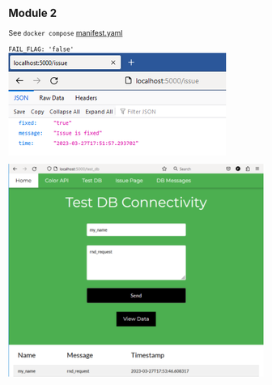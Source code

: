 ## Module 2  
  
See `docker compose` [manifest.yaml](compose-manifest.yaml)  
  
`FAIL_FLAG: 'false'`  
![localhost:5000/issue](m2-issue.png)  
  
![localhost:5000/test_db](m2-test-db.png)  
  